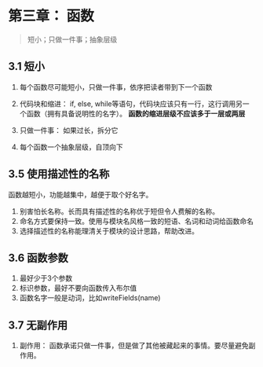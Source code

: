# 第三章： 函数
> 短小；只做一件事；抽象层级


## 3.1 短小
1. 每个函数尽可能短小，只做一件事，依序把读者带到下一个函数

2. 代码块和缩进： if, else, while等语句，代码块应该只有一行，这行调用另一个函数（拥有具备说明性的名字）。 **函数的缩进层级不应该多于一层或两层**

3. 只做一件事： 如果过长，拆分它

4. 每个函数一个抽象层级，自顶向下
## 3.5 使用描述性的名称

函数越短小，功能越集中，越便于取个好名字。
1. 别害怕长名称。长而具有描述性的名称优于短但令人费解的名称。
2. 命名方式要保持一致。使用与模块名风格一致的短语、名词和动词给函数命名
3. 选择描述性的名称能理清关于模块的设计思路，帮助改进。

## 3.6 函数参数
1. 最好少于3个参数
2. 标识参数，最好不要向函数传入布尔值
3. 函数名字一般是动词，比如writeFields(name)

## 3.7 无副作用
1. 副作用： 函数承诺只做一件事，但是做了其他被藏起来的事情。要尽量避免副作用。